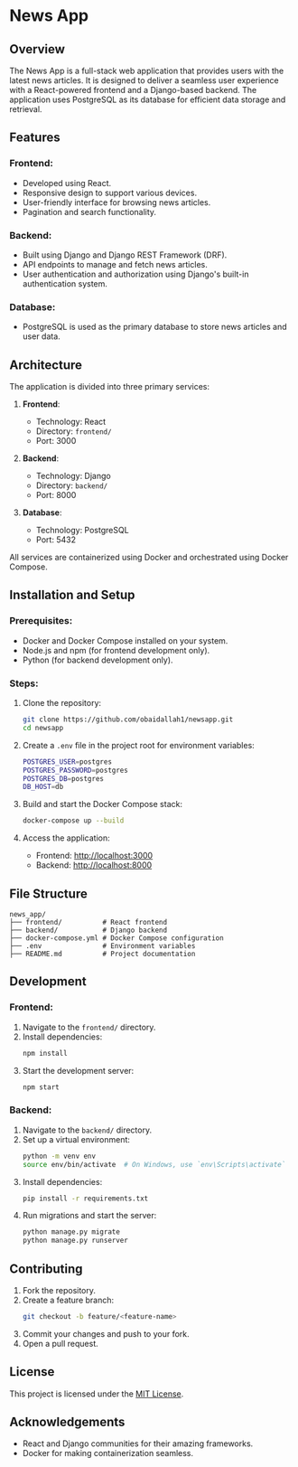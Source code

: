 # News App

## Overview
The News App is a full-stack web application that provides users with the latest news articles. It is designed to deliver a seamless user experience with a React-powered frontend and a Django-based backend. The application uses PostgreSQL as its database for efficient data storage and retrieval.

## Features

### Frontend:
- Developed using React.
- Responsive design to support various devices.
- User-friendly interface for browsing news articles.
- Pagination and search functionality.

### Backend:
- Built using Django and Django REST Framework (DRF).
- API endpoints to manage and fetch news articles.
- User authentication and authorization using Django's built-in authentication system.

### Database:
- PostgreSQL is used as the primary database to store news articles and user data.

## Architecture
The application is divided into three primary services:

1. **Frontend**:
   - Technology: React
   - Directory: `frontend/`
   - Port: 3000

2. **Backend**:
   - Technology: Django
   - Directory: `backend/`
   - Port: 8000

3. **Database**:
   - Technology: PostgreSQL
   - Port: 5432

All services are containerized using Docker and orchestrated using Docker Compose.

## Installation and Setup

### Prerequisites:
- Docker and Docker Compose installed on your system.
- Node.js and npm (for frontend development only).
- Python (for backend development only).

### Steps:

1. Clone the repository:
   ```bash
   git clone https://github.com/obaidallah1/newsapp.git
   cd newsapp
   ```

2. Create a `.env` file in the project root for environment variables:
   ```bash
   POSTGRES_USER=postgres
   POSTGRES_PASSWORD=postgres
   POSTGRES_DB=postgres
   DB_HOST=db
   ```

3. Build and start the Docker Compose stack:
   ```bash
   docker-compose up --build
   ```

4. Access the application:
   - Frontend: [http://localhost:3000](http://localhost:3000)
   - Backend: [http://localhost:8000](http://localhost:8000)

## File Structure
```
news_app/
├── frontend/          # React frontend
├── backend/           # Django backend
├── docker-compose.yml # Docker Compose configuration
├── .env               # Environment variables
├── README.md          # Project documentation
```

## Development

### Frontend:
1. Navigate to the `frontend/` directory.
2. Install dependencies:
   ```bash
   npm install
   ```
3. Start the development server:
   ```bash
   npm start
   ```

### Backend:
1. Navigate to the `backend/` directory.
2. Set up a virtual environment:
   ```bash
   python -m venv env
   source env/bin/activate  # On Windows, use `env\Scripts\activate`
   ```
3. Install dependencies:
   ```bash
   pip install -r requirements.txt
   ```
4. Run migrations and start the server:
   ```bash
   python manage.py migrate
   python manage.py runserver
   ```

## Contributing
1. Fork the repository.
2. Create a feature branch:
   ```bash
   git checkout -b feature/<feature-name>
   ```
3. Commit your changes and push to your fork.
4. Open a pull request.

## License
This project is licensed under the [MIT License](LICENSE).

## Acknowledgements
- React and Django communities for their amazing frameworks.
- Docker for making containerization seamless.

